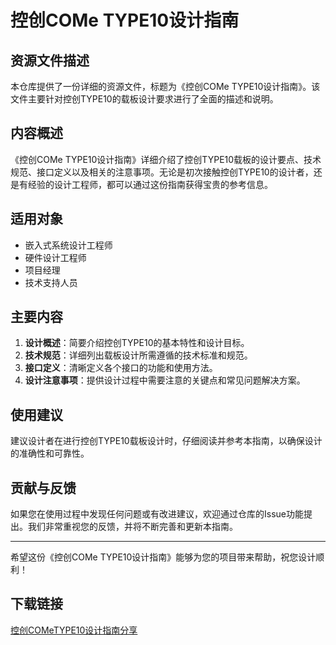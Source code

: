 # 控创COMe TYPE10设计指南

## 资源文件描述

本仓库提供了一份详细的资源文件，标题为《控创COMe TYPE10设计指南》。该文件主要针对控创TYPE10的载板设计要求进行了全面的描述和说明。

## 内容概述

《控创COMe TYPE10设计指南》详细介绍了控创TYPE10载板的设计要点、技术规范、接口定义以及相关的注意事项。无论是初次接触控创TYPE10的设计者，还是有经验的设计工程师，都可以通过这份指南获得宝贵的参考信息。

## 适用对象

- 嵌入式系统设计工程师
- 硬件设计工程师
- 项目经理
- 技术支持人员

## 主要内容

1. **设计概述**：简要介绍控创TYPE10的基本特性和设计目标。
2. **技术规范**：详细列出载板设计所需遵循的技术标准和规范。
3. **接口定义**：清晰定义各个接口的功能和使用方法。
4. **设计注意事项**：提供设计过程中需要注意的关键点和常见问题解决方案。

## 使用建议

建议设计者在进行控创TYPE10载板设计时，仔细阅读并参考本指南，以确保设计的准确性和可靠性。

## 贡献与反馈

如果您在使用过程中发现任何问题或有改进建议，欢迎通过仓库的Issue功能提出。我们非常重视您的反馈，并将不断完善和更新本指南。

---

希望这份《控创COMe TYPE10设计指南》能够为您的项目带来帮助，祝您设计顺利！

## 下载链接

[控创COMeTYPE10设计指南分享](https://pan.quark.cn/s/11e1ed404727)